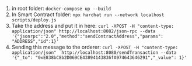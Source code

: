 1) in root folder: `docker-compose up --build`
2) In Smart Contract folder: `npx hardhat run --network localhost scripts/deploy.js` 
3) Take the address and put it in here: `curl -XPOST -H "content-type: application/json" http://localhost:8082/json-rpc --data '{"jsonrpc":"2.0","method":"sendContractAddress","params": "ADDRESS","id":1}'`
4) Sending this message to the orderer:
`curl -XPOST -H "content-type: application/json"  http://localhost:8080/sendTransaction --data '{"_to": "0xE838bC8b2D069CE43894143836fA974643646291","_value": 1}'`